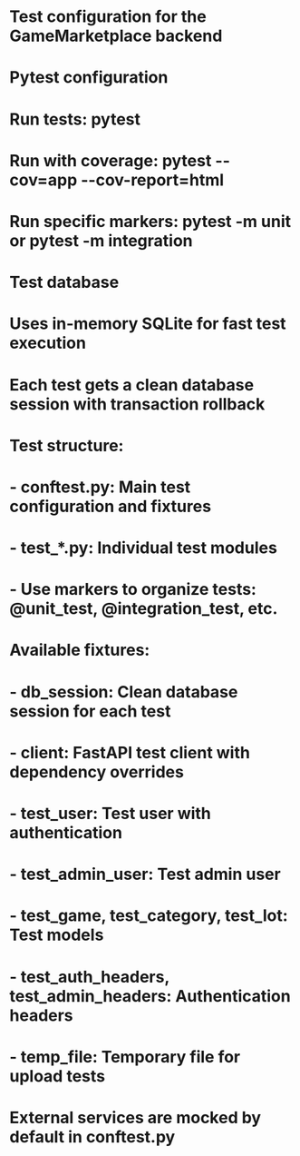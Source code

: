 # Test configuration for the GameMarketplace backend

# Pytest configuration
# Run tests: pytest
# Run with coverage: pytest --cov=app --cov-report=html
# Run specific markers: pytest -m unit  or  pytest -m integration

# Test database
# Uses in-memory SQLite for fast test execution
# Each test gets a clean database session with transaction rollback

# Test structure:
# - conftest.py: Main test configuration and fixtures
# - test_*.py: Individual test modules
# - Use markers to organize tests: @unit_test, @integration_test, etc.

# Available fixtures:
# - db_session: Clean database session for each test
# - client: FastAPI test client with dependency overrides
# - test_user: Test user with authentication
# - test_admin_user: Test admin user
# - test_game, test_category, test_lot: Test models
# - test_auth_headers, test_admin_headers: Authentication headers
# - temp_file: Temporary file for upload tests

# External services are mocked by default in conftest.py